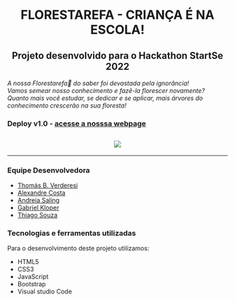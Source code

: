 <h1 align="center">
  FLORESTAREFA - CRIANÇA É NA ESCOLA! 
</h1>
<h2 align="center">
  Projeto desenvolvido para o Hackathon StartSe <tech / academy> 2022
</h2>
 
*A nossa Florestarefa🌲 do saber foi devastada pela ignorância!<br>
Vamos semear nosso conhecimento e fazê-la florescer novamente?<br>
Quanto mais você estudar, se dedicar e se aplicar, mais árvores do conhecimento crescerão na sua floresta!*

### Deploy v1.0 - [acesse a nosssa webpage](https://allecosta.github.io/florestarefa/)

<h2 align="center">
  <img src="/app/media/app.gif">
</h2>

---

### Equipe Desenvolvedora

- [Thomás B. Verderesi](https://github.com/tverderesi)
- [Alexandre Costa](https://github.com/allecosta)
- [Andreia Saling](https://github.com/andreiasaling)
- [Gabriel Kloper](https://github.com/gabrielkloper)
- [Thiago Souza](https://github.com/ThiSouza022)
  
### Tecnologias e ferramentas utilizadas
Para o desenvolvimento deste projeto utilizamos:

- HTML5
- CSS3
- JavaScript
- Bootstrap
- Visual studio Code
